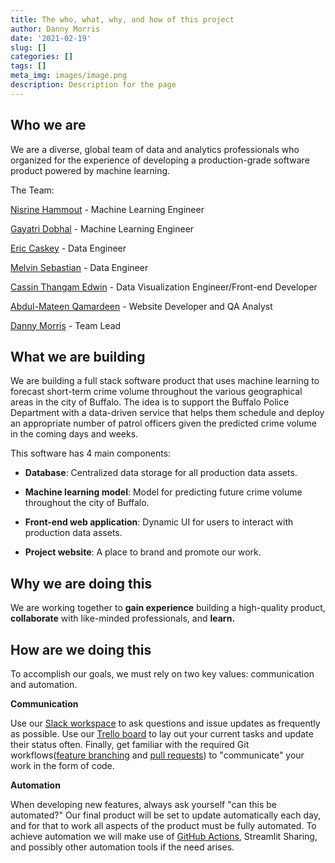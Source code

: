 ```yaml
---
title: The who, what, why, and how of this project
author: Danny Morris
date: '2021-02-19'
slug: []
categories: []
tags: []
meta_img: images/image.png
description: Description for the page
---
```


## Who we are

We are a diverse, global team of data and analytics professionals who organized for the experience of developing a production-grade software product powered by machine learning.

The Team:

[Nisrine Hammout](https://www.linkedin.com/in/nisrine-hammout/) - Machine Learning Engineer

[Gayatri Dobhal](https://www.linkedin.com/in/gayatri-dobhal-8a0637156/) - Machine Learning Engineer

[Eric Caskey](https://www.linkedin.com/in/ericrcaskey/) - Data Engineer

[Melvin Sebastian](https://www.linkedin.com/in/melvin-sebastian/) - Data Engineer

[Cassin Thangam Edwin](https://www.linkedin.com/in/cassin-thangam-edwin) - Data Visualization Engineer/Front-end Developer

[Abdul-Mateen Qamardeen](https://ng.linkedin.com/in/abdul-mateen-qamardeen-4167331b6) - Website Developer and QA Analyst

[Danny Morris](https://www.linkedin.com/in/drmorris87/) - Team Lead

## What we are building

We are building a full stack software product that uses machine learning to forecast short-term crime volume throughout the various geographical areas in the city of Buffalo. The idea is to support the Buffalo Police Department with a data-driven service that helps them schedule and deploy an appropriate number of patrol officers given the predicted crime volume in the coming days and weeks. 

This software has 4 main components:

- **Database**: Centralized data storage for all production data assets.

- **Machine learning model**: Model for predicting future crime volume throughout the city of Buffalo.

- **Front-end web application**: Dynamic UI for users to interact with production data assets.

- **Project website**: A place to brand and promote our work.

## Why we are doing this

We are working together to **gain experience** building a high-quality product, **collaborate** with like-minded professionals, and **learn.**

## How are we doing this

To accomplish our goals, we must rely on two key values: communication and automation.

**Communication**

Use our [Slack workspace](https://dssquad-wiki.netlify.app/blog/2021-02-20-slack-workspace/) to ask questions and issue updates as frequently as possible. Use our [Trello board](https://dssquad-wiki.netlify.app/blog/2021-02-20-slack-workspace/) to lay out your current tasks and update their status often. Finally, get familiar with the required Git workflows([feature branching](https://dssquad-wiki.netlify.app/blog/2021-02-20-feature-branching-git-workflow/) and [pull requests](https://dssquad-wiki.netlify.app/blog/2021-02-20-pull-requests/)) to "communicate" your work in the form of code.

**Automation**

When developing new features, always ask yourself "can this be automated?" Our final product will be set to update automatically each day, and for that to work all aspects of the product must be fully automated. To achieve automation we will make use of [GitHub Actions](https://dssquad-wiki.netlify.app/blog/2021-02-23-github-actions/), Streamlit Sharing, and possibly other automation tools if the need arises.

